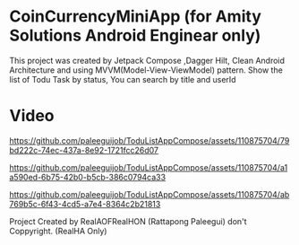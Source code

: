 # CoinCurrencyMiniApp (for Amity Solutions Android Enginear only)
This project was created by Jetpack Compose ,Dagger Hilt, Clean Android Architecture and using MVVM(Model-View-ViewModel) pattern. Show the list of Todu Task by status, You can search by title and userId

# Video



https://github.com/paleeguijob/ToduListAppCompose/assets/110875704/79bd222c-74ec-437a-8e92-1721fcc26d07



https://github.com/paleeguijob/ToduListAppCompose/assets/110875704/a1a590ed-6b75-42b0-b5cb-386c0794ca33



https://github.com/paleeguijob/ToduListAppCompose/assets/110875704/ab769b5c-6f43-4cd5-a7e4-8364c2b21813





Project Created by RealAOFRealHON (Rattapong Paleegui) don't Coppyright. (RealHA Only)
